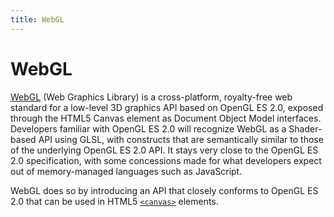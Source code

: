 ```yaml
---
title: WebGL
---
```


# WebGL

[WebGL](https://www.khronos.org/webgl/) (Web Graphics Library) is a cross-platform, royalty-free web standard for a low-level 3D graphics API based on OpenGL ES 2.0, exposed through the HTML5 Canvas element as Document Object Model interfaces. Developers familiar with OpenGL ES 2.0 will recognize WebGL as a Shader-based API using GLSL, with constructs that are semantically similar to those of the underlying OpenGL ES 2.0 API. It stays very close to the OpenGL ES 2.0 specification, with some concessions made for what developers expect out of memory-managed languages such as JavaScript.

WebGL does so by introducing an API that closely conforms to OpenGL ES 2.0 that can be used in HTML5 [`<canvas>`](/_glossary/CANVAS.md) elements.
